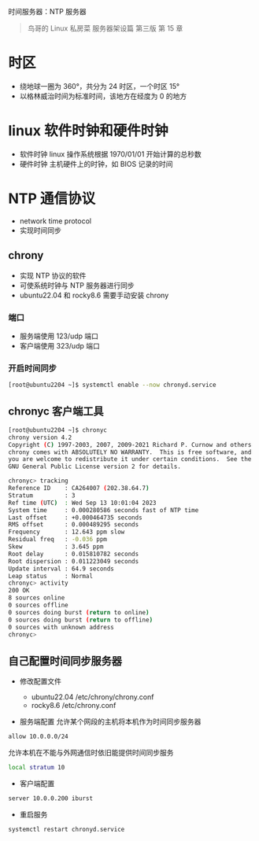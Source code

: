 时间服务器：NTP 服务器

> 鸟哥的 Linux 私房菜 服务器架设篇 第三版 第 15 章

# 时区
- 绕地球一圈为 360°，共分为 24 时区，一个时区 15°
- 以格林威治时间为标准时间，该地方在经度为 0 的地方

# linux 软件时钟和硬件时钟
- 软件时钟
linux 操作系统根据 1970/01/01 开始计算的总秒数
- 硬件时钟
主机硬件上的时钟，如 BIOS 记录的时间

# NTP 通信协议
- network time protocol
- 实现时间同步

## chrony
- 实现 NTP 协议的软件
- 可使系统时钟与 NTP 服务器进行同步
- ubuntu22.04 和 rocky8.6 需要手动安装 chrony

### 端口
- 服务端使用 123/udp 端口
- 客户端使用 323/udp 端口

### 开启时间同步
```bash
[root@ubuntu2204 ~]$ systemctl enable --now chronyd.service
```

## chronyc 客户端工具
```bash
[root@ubuntu2204 ~]$ chronyc
chrony version 4.2
Copyright (C) 1997-2003, 2007, 2009-2021 Richard P. Curnow and others
chrony comes with ABSOLUTELY NO WARRANTY.  This is free software, and
you are welcome to redistribute it under certain conditions.  See the
GNU General Public License version 2 for details.

chronyc> tracking
Reference ID    : CA264007 (202.38.64.7)
Stratum         : 3
Ref time (UTC)  : Wed Sep 13 10:01:04 2023
System time     : 0.000280586 seconds fast of NTP time
Last offset     : +0.000464735 seconds
RMS offset      : 0.000489295 seconds
Frequency       : 12.643 ppm slow
Residual freq   : -0.036 ppm
Skew            : 3.645 ppm
Root delay      : 0.015810782 seconds
Root dispersion : 0.011223049 seconds
Update interval : 64.9 seconds
Leap status     : Normal
chronyc> activity
200 OK
8 sources online
0 sources offline
0 sources doing burst (return to online)
0 sources doing burst (return to offline)
0 sources with unknown address
chronyc>
```

## 自己配置时间同步服务器
- 修改配置文件
    - ubuntu22.04
    /etc/chrony/chrony.conf
    - rocky8.6
    /etc/chrony.conf

- 服务端配置
允许某个网段的主机将本机作为时间同步服务器
```bash
allow 10.0.0.0/24 
```

允许本机在不能与外网通信时依旧能提供时间同步服务
```bash
local stratum 10
```

- 客户端配置
```bash
server 10.0.0.200 iburst
```

- 重启服务
```bash
systemctl restart chronyd.service
```
